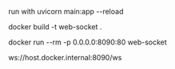 run with 
uvicorn main:app --reload   

docker build -t web-socket .

docker run --rm  -p 0.0.0.0:8090:80 web-socket

ws://host.docker.internal:8090/ws
